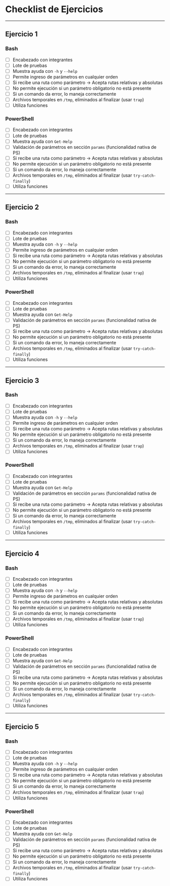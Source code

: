 # Checklist de Ejercicios

---

## Ejercicio 1

### Bash

- [ ] Encabezado con integrantes
- [ ] Lote de pruebas
- [ ] Muestra ayuda con `-h` y `--help`
- [ ] Permite ingreso de parámetros en cualquier orden
- [ ] Si recibe una ruta como parámetro → Acepta rutas relativas y absolutas
- [ ] No permite ejecución si un parámetro obligatorio no está presente
- [ ] Si un comando da error, lo maneja correctamente
- [ ] Archivos temporales en `/tmp`, eliminados al finalizar (usar `trap`)
- [ ] Utiliza funciones

### PowerShell

- [ ] Encabezado con integrantes
- [ ] Lote de pruebas
- [ ] Muestra ayuda con `Get-Help`
- [ ] Validación de parámetros en sección `params` (funcionalidad nativa de PS)
- [ ] Si recibe una ruta como parámetro → Acepta rutas relativas y absolutas
- [ ] No permite ejecución si un parámetro obligatorio no está presente
- [ ] Si un comando da error, lo maneja correctamente
- [ ] Archivos temporales en `/tmp`, eliminados al finalizar (usar `try-catch-finally`)
- [ ] Utiliza funciones

---

## Ejercicio 2

### Bash

- [ ] Encabezado con integrantes
- [ ] Lote de pruebas
- [ ] Muestra ayuda con `-h` y `--help`
- [ ] Permite ingreso de parámetros en cualquier orden
- [ ] Si recibe una ruta como parámetro → Acepta rutas relativas y absolutas
- [ ] No permite ejecución si un parámetro obligatorio no está presente
- [ ] Si un comando da error, lo maneja correctamente
- [ ] Archivos temporales en `/tmp`, eliminados al finalizar (usar `trap`)
- [ ] Utiliza funciones

### PowerShell

- [ ] Encabezado con integrantes
- [ ] Lote de pruebas
- [ ] Muestra ayuda con `Get-Help`
- [ ] Validación de parámetros en sección `params` (funcionalidad nativa de PS)
- [ ] Si recibe una ruta como parámetro → Acepta rutas relativas y absolutas
- [ ] No permite ejecución si un parámetro obligatorio no está presente
- [ ] Si un comando da error, lo maneja correctamente
- [ ] Archivos temporales en `/tmp`, eliminados al finalizar (usar `try-catch-finally`)
- [ ] Utiliza funciones

---

## Ejercicio 3

### Bash

- [ ] Encabezado con integrantes
- [ ] Lote de pruebas
- [ ] Muestra ayuda con `-h` y `--help`
- [ ] Permite ingreso de parámetros en cualquier orden
- [ ] Si recibe una ruta como parámetro → Acepta rutas relativas y absolutas
- [ ] No permite ejecución si un parámetro obligatorio no está presente
- [ ] Si un comando da error, lo maneja correctamente
- [ ] Archivos temporales en `/tmp`, eliminados al finalizar (usar `trap`)
- [ ] Utiliza funciones

### PowerShell

- [ ] Encabezado con integrantes
- [ ] Lote de pruebas
- [ ] Muestra ayuda con `Get-Help`
- [ ] Validación de parámetros en sección `params` (funcionalidad nativa de PS)
- [ ] Si recibe una ruta como parámetro → Acepta rutas relativas y absolutas
- [ ] No permite ejecución si un parámetro obligatorio no está presente
- [ ] Si un comando da error, lo maneja correctamente
- [ ] Archivos temporales en `/tmp`, eliminados al finalizar (usar `try-catch-finally`)
- [ ] Utiliza funciones

---

## Ejercicio 4

### Bash

- [ ] Encabezado con integrantes
- [ ] Lote de pruebas
- [ ] Muestra ayuda con `-h` y `--help`
- [ ] Permite ingreso de parámetros en cualquier orden
- [ ] Si recibe una ruta como parámetro → Acepta rutas relativas y absolutas
- [ ] No permite ejecución si un parámetro obligatorio no está presente
- [ ] Si un comando da error, lo maneja correctamente
- [ ] Archivos temporales en `/tmp`, eliminados al finalizar (usar `trap`)
- [ ] Utiliza funciones

### PowerShell

- [ ] Encabezado con integrantes
- [ ] Lote de pruebas
- [ ] Muestra ayuda con `Get-Help`
- [ ] Validación de parámetros en sección `params` (funcionalidad nativa de PS)
- [ ] Si recibe una ruta como parámetro → Acepta rutas relativas y absolutas
- [ ] No permite ejecución si un parámetro obligatorio no está presente
- [ ] Si un comando da error, lo maneja correctamente
- [ ] Archivos temporales en `/tmp`, eliminados al finalizar (usar `try-catch-finally`)
- [ ] Utiliza funciones

---

## Ejercicio 5

### Bash

- [ ] Encabezado con integrantes
- [ ] Lote de pruebas
- [ ] Muestra ayuda con `-h` y `--help`
- [ ] Permite ingreso de parámetros en cualquier orden
- [ ] Si recibe una ruta como parámetro → Acepta rutas relativas y absolutas
- [ ] No permite ejecución si un parámetro obligatorio no está presente
- [ ] Si un comando da error, lo maneja correctamente
- [ ] Archivos temporales en `/tmp`, eliminados al finalizar (usar `trap`)
- [ ] Utiliza funciones

### PowerShell

- [ ] Encabezado con integrantes
- [ ] Lote de pruebas
- [ ] Muestra ayuda con `Get-Help`
- [ ] Validación de parámetros en sección `params` (funcionalidad nativa de PS)
- [ ] Si recibe una ruta como parámetro → Acepta rutas relativas y absolutas
- [ ] No permite ejecución si un parámetro obligatorio no está presente
- [ ] Si un comando da error, lo maneja correctamente
- [ ] Archivos temporales en `/tmp`, eliminados al finalizar (usar `try-catch-finally`)
- [ ] Utiliza funciones
